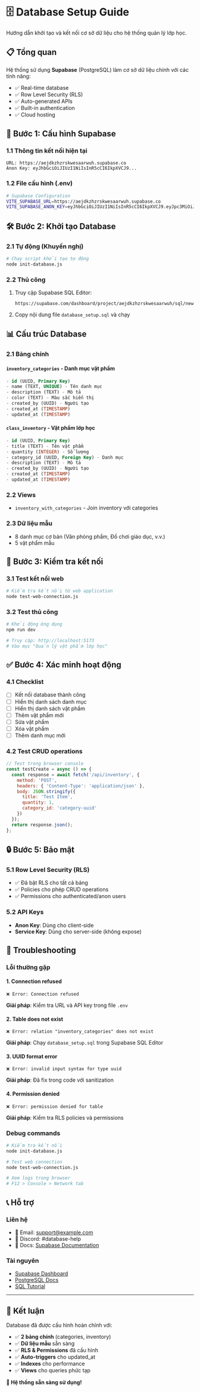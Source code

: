# 🗄️ Database Setup Guide

Hướng dẫn khởi tạo và kết nối cơ sở dữ liệu cho hệ thống quản lý lớp học.

## 📋 Tổng quan

Hệ thống sử dụng **Supabase** (PostgreSQL) làm cơ sở dữ liệu chính với các tính năng:
- ✅ Real-time database
- ✅ Row Level Security (RLS)
- ✅ Auto-generated APIs
- ✅ Built-in authentication
- ✅ Cloud hosting

## 🚀 Bước 1: Cấu hình Supabase

### 1.1 Thông tin kết nối hiện tại
```
URL: https://aejdkzhzrskwesaarwuh.supabase.co
Anon Key: eyJhbGciOiJIUzI1NiIsInR5cCI6IkpXVCJ9...
```

### 1.2 File cấu hình (.env)
```bash
# Supabase Configuration
VITE_SUPABASE_URL=https://aejdkzhzrskwesaarwuh.supabase.co
VITE_SUPABASE_ANON_KEY=eyJhbGciOiJIUzI1NiIsInR5cCI6IkpXVCJ9.eyJpc3MiOiJzdXBhYmFzZSIsInJlZiI6ImFlamRremh6cnNrd2VzYWFyd3VoIiwicm9sZSI6ImFub24iLCJpYXQiOjE3NTE1MjExNDIsImV4cCI6MjA2NzA5NzE0Mn0.P1vb7-l_0dSruUgPgUTuNgpQU5PLbrt2f2PjHv-uQ8c
```

## 🛠️ Bước 2: Khởi tạo Database

### 2.1 Tự động (Khuyến nghị)
```bash
# Chạy script khởi tạo tự động
node init-database.js
```

### 2.2 Thủ công
1. Truy cập Supabase SQL Editor:
   ```
   https://supabase.com/dashboard/project/aejdkzhzrskwesaarwuh/sql/new
   ```

2. Copy nội dung file `database_setup.sql` và chạy

## 📊 Cấu trúc Database

### 2.1 Bảng chính

#### `inventory_categories` - Danh mục vật phẩm
```sql
- id (UUID, Primary Key)
- name (TEXT, UNIQUE) - Tên danh mục
- description (TEXT) - Mô tả
- color (TEXT) - Màu sắc hiển thị
- created_by (UUID) - Người tạo
- created_at (TIMESTAMP)
- updated_at (TIMESTAMP)
```

#### `class_inventory` - Vật phẩm lớp học
```sql
- id (UUID, Primary Key)
- title (TEXT) - Tên vật phẩm
- quantity (INTEGER) - Số lượng
- category_id (UUID, Foreign Key) - Danh mục
- description (TEXT) - Mô tả
- created_by (UUID) - Người tạo
- created_at (TIMESTAMP)
- updated_at (TIMESTAMP)
```

### 2.2 Views
- `inventory_with_categories` - Join inventory với categories

### 2.3 Dữ liệu mẫu
- 8 danh mục cơ bản (Văn phòng phẩm, Đồ chơi giáo dục, v.v.)
- 5 vật phẩm mẫu

## 🔧 Bước 3: Kiểm tra kết nối

### 3.1 Test kết nối web
```bash
# Kiểm tra kết nối từ web application
node test-web-connection.js
```

### 3.2 Test thủ công
```bash
# Khởi động ứng dụng
npm run dev

# Truy cập: http://localhost:5173
# Vào mục "Quản lý vật phẩm lớp học"
```

## ✅ Bước 4: Xác minh hoạt động

### 4.1 Checklist
- [ ] Kết nối database thành công
- [ ] Hiển thị danh sách danh mục
- [ ] Hiển thị danh sách vật phẩm
- [ ] Thêm vật phẩm mới
- [ ] Sửa vật phẩm
- [ ] Xóa vật phẩm
- [ ] Thêm danh mục mới

### 4.2 Test CRUD operations
```javascript
// Test trong browser console
const testCreate = async () => {
  const response = await fetch('/api/inventory', {
    method: 'POST',
    headers: { 'Content-Type': 'application/json' },
    body: JSON.stringify({
      title: 'Test Item',
      quantity: 1,
      category_id: 'category-uuid'
    })
  });
  return response.json();
};
```

## 🔒 Bước 5: Bảo mật

### 5.1 Row Level Security (RLS)
- ✅ Đã bật RLS cho tất cả bảng
- ✅ Policies cho phép CRUD operations
- ✅ Permissions cho authenticated/anon users

### 5.2 API Keys
- **Anon Key**: Dùng cho client-side
- **Service Key**: Dùng cho server-side (không expose)

## 🚨 Troubleshooting

### Lỗi thường gặp

#### 1. Connection refused
```
❌ Error: Connection refused
```
**Giải pháp**: Kiểm tra URL và API key trong file `.env`

#### 2. Table does not exist
```
❌ Error: relation "inventory_categories" does not exist
```
**Giải pháp**: Chạy `database_setup.sql` trong Supabase SQL Editor

#### 3. UUID format error
```
❌ Error: invalid input syntax for type uuid
```
**Giải pháp**: Đã fix trong code với sanitization

#### 4. Permission denied
```
❌ Error: permission denied for table
```
**Giải pháp**: Kiểm tra RLS policies và permissions

### Debug commands
```bash
# Kiểm tra kết nối
node init-database.js

# Test web connection
node test-web-connection.js

# Xem logs trong browser
# F12 > Console > Network tab
```

## 📞 Hỗ trợ

### Liên hệ
- 📧 Email: support@example.com
- 💬 Discord: #database-help
- 📖 Docs: [Supabase Documentation](https://supabase.com/docs)

### Tài nguyên
- [Supabase Dashboard](https://supabase.com/dashboard)
- [PostgreSQL Docs](https://www.postgresql.org/docs/)
- [SQL Tutorial](https://www.w3schools.com/sql/)

---

## 🎯 Kết luận

Database đã được cấu hình hoàn chỉnh với:
- ✅ **2 bảng chính** (categories, inventory)
- ✅ **Dữ liệu mẫu** sẵn sàng
- ✅ **RLS & Permissions** đã cấu hình
- ✅ **Auto-triggers** cho updated_at
- ✅ **Indexes** cho performance
- ✅ **Views** cho queries phức tạp

**🚀 Hệ thống sẵn sàng sử dụng!**
